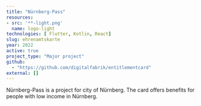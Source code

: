 ```yaml
---
title: "Nürnberg-Pass"
resources:
- src: '**-light.png'
  name: logo-light
technologies: [ Flutter, Kotlin, React]
slug: ehrenamtskarte
year: 2022
active: true
project_type: "Major project"
github:
  - "https://github.com/digitalfabrik/entitlementcard"
external: []
---
```


Nürnberg-Pass is a project for city of Nürnberg. The card offers benefits for people with low income in Nürnberg.